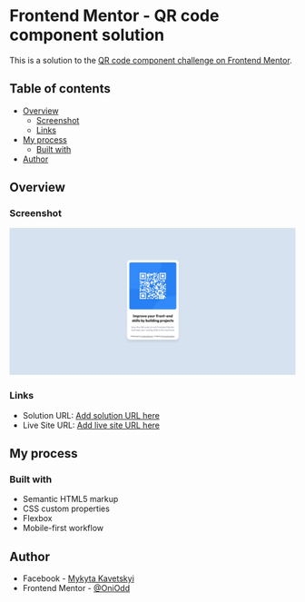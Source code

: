 # Frontend Mentor - QR code component solution

This is a solution to the [QR code component challenge on Frontend Mentor](https://www.frontendmentor.io/challenges/qr-code-component-iux_sIO_H).

## Table of contents

- [Overview](#overview)
  - [Screenshot](#screenshot)
  - [Links](#links)
- [My process](#my-process)
  - [Built with](#built-with)
- [Author](#author)

## Overview

### Screenshot

![](./images/screenshot.jpg)

### Links

- Solution URL: [Add solution URL here](https://github.com/OniOdd/qr-code-component)
- Live Site URL: [Add live site URL here](https://oniodd.github.io/qr-code-component/)

## My process

### Built with

- Semantic HTML5 markup
- CSS custom properties
- Flexbox
- Mobile-first workflow

## Author

- Facebook - [Mykyta Kavetskyi](https://www.facebook.com/profile.php?id=100094490807763)
- Frontend Mentor - [@OniOdd](https://www.frontendmentor.io/profile/OniOdd)
